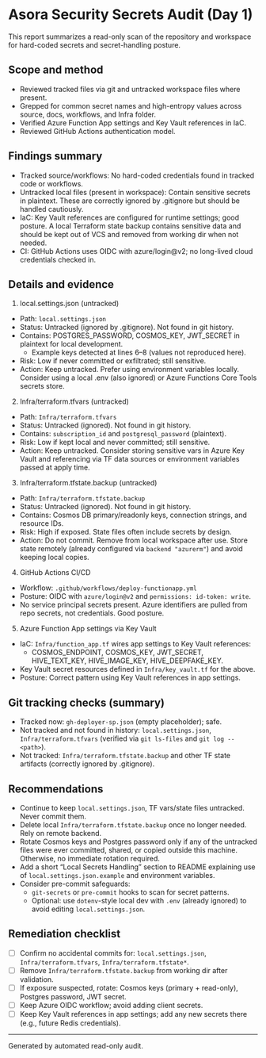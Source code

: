 # Asora Security Secrets Audit (Day 1)

This report summarizes a read-only scan of the repository and workspace for hard-coded secrets and secret-handling posture.

## Scope and method
- Reviewed tracked files via git and untracked workspace files where present.
- Grepped for common secret names and high-entropy values across source, docs, workflows, and Infra folder.
- Verified Azure Function App settings and Key Vault references in IaC.
- Reviewed GitHub Actions authentication model.

## Findings summary
- Tracked source/workflows: No hard-coded credentials found in tracked code or workflows.
- Untracked local files (present in workspace): Contain sensitive secrets in plaintext. These are correctly ignored by .gitignore but should be handled cautiously.
- IaC: Key Vault references are configured for runtime settings; good posture. A local Terraform state backup contains sensitive data and should be kept out of VCS and removed from working dir when not needed.
- CI: GitHub Actions uses OIDC with azure/login@v2; no long-lived cloud credentials checked in.

## Details and evidence

1) local.settings.json (untracked)
- Path: `local.settings.json`
- Status: Untracked (ignored by .gitignore). Not found in git history.
- Contains: POSTGRES_PASSWORD, COSMOS_KEY, JWT_SECRET in plaintext for local development.
  - Example keys detected at lines 6–8 (values not reproduced here).
- Risk: Low if never committed or exfiltrated; still sensitive.
- Action: Keep untracked. Prefer using environment variables locally. Consider using a local .env (also ignored) or Azure Functions Core Tools secrets store.

2) Infra/terraform.tfvars (untracked)
- Path: `Infra/terraform.tfvars`
- Status: Untracked (ignored). Not found in git history.
- Contains: `subscription_id` and `postgresql_password` (plaintext).
- Risk: Low if kept local and never committed; still sensitive.
- Action: Keep untracked. Consider storing sensitive vars in Azure Key Vault and referencing via TF data sources or environment variables passed at apply time.

3) Infra/terraform.tfstate.backup (untracked)
- Path: `Infra/terraform.tfstate.backup`
- Status: Untracked (ignored). Not found in git history.
- Contains: Cosmos DB primary/readonly keys, connection strings, and resource IDs.
- Risk: High if exposed. State files often include secrets by design.
- Action: Do not commit. Remove from local workspace after use. Store state remotely (already configured via `backend "azurerm"`) and avoid keeping local copies.

4) GitHub Actions CI/CD
- Workflow: `.github/workflows/deploy-functionapp.yml`
- Posture: OIDC with `azure/login@v2` and `permissions: id-token: write`.
- No service principal secrets present. Azure identifiers are pulled from repo secrets, not credentials. Good posture.

5) Azure Function App settings via Key Vault
- IaC: `Infra/function_app.tf` wires app settings to Key Vault references:
  - COSMOS_ENDPOINT, COSMOS_KEY, JWT_SECRET, HIVE_TEXT_KEY, HIVE_IMAGE_KEY, HIVE_DEEPFAKE_KEY.
- Key Vault secret resources defined in `Infra/key_vault.tf` for the above.
- Posture: Correct pattern using Key Vault references in app settings.

## Git tracking checks (summary)
- Tracked now: `gh-deployer-sp.json` (empty placeholder); safe.
- Not tracked and not found in history: `local.settings.json`, `Infra/terraform.tfvars` (verified via `git ls-files` and `git log -- <path>`).
- Not tracked: `Infra/terraform.tfstate.backup` and other TF state artifacts (correctly ignored by .gitignore).

## Recommendations
- Continue to keep `local.settings.json`, TF vars/state files untracked. Never commit them.
- Delete local `Infra/terraform.tfstate.backup` once no longer needed. Rely on remote backend.
- Rotate Cosmos keys and Postgres password only if any of the untracked files were ever committed, shared, or copied outside this machine. Otherwise, no immediate rotation required.
- Add a short “Local Secrets Handling” section to README explaining use of `local.settings.json.example` and environment variables.
- Consider pre-commit safeguards:
  - `git-secrets` or `pre-commit` hooks to scan for secret patterns.
  - Optional: use `dotenv`-style local dev with `.env` (already ignored) to avoid editing `local.settings.json`.

## Remediation checklist
- [ ] Confirm no accidental commits for: `local.settings.json`, `Infra/terraform.tfvars`, `Infra/terraform.tfstate*`.
- [ ] Remove `Infra/terraform.tfstate.backup` from working dir after validation.
- [ ] If exposure suspected, rotate: Cosmos keys (primary + read-only), Postgres password, JWT secret.
- [ ] Keep Azure OIDC workflow; avoid adding client secrets.
- [ ] Keep Key Vault references in app settings; add any new secrets there (e.g., future Redis credentials).

---
Generated by automated read-only audit.
